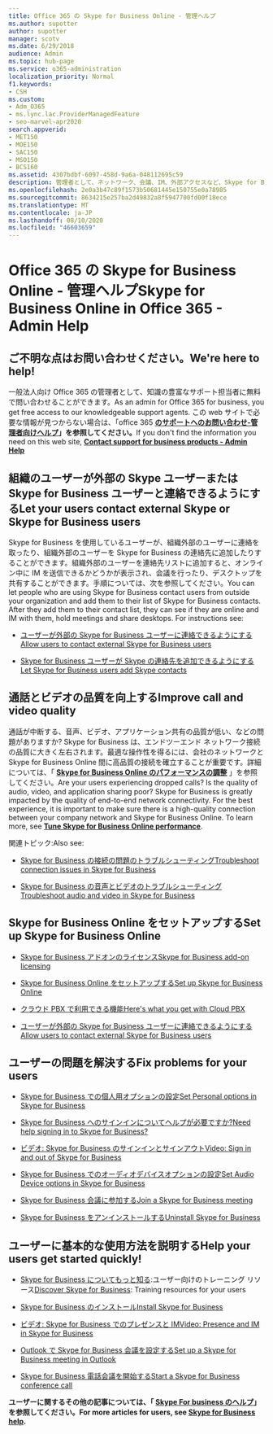 ```yaml
---
title: Office 365 の Skype for Business Online - 管理ヘルプ
ms.author: supotter
author: supotter
manager: scotv
ms.date: 6/29/2018
audience: Admin
ms.topic: hub-page
ms.service: o365-administration
localization_priority: Normal
f1.keywords:
- CSH
ms.custom:
- Adm_O365
- ms.lync.lac.ProviderManagedFeature
- seo-marvel-apr2020
search.appverid:
- MET150
- MOE150
- SAC150
- MSO150
- BCS160
ms.assetid: 4307bdbf-6097-458d-9a6a-048112695c59
description: 管理者として、ネットワーク、会議、IM、外部アクセスなど、Skype for Business Online の各部をセットアップするためのヘルプを参照してください。
ms.openlocfilehash: 2e0a3b47c89f1573b50681445e150755e0a78985
ms.sourcegitcommit: 8634215e257ba2d49832a8f5947700fd00f18ece
ms.translationtype: MT
ms.contentlocale: ja-JP
ms.lasthandoff: 08/10/2020
ms.locfileid: "46603659"
---
```

# <a name="skype-for-business-online-in-office-365---admin-help"></a><span data-ttu-id="d23ee-103">Office 365 の Skype for Business Online - 管理ヘルプ</span><span class="sxs-lookup"><span data-stu-id="d23ee-103">Skype for Business Online in Office 365 - Admin Help</span></span>

## <a name="were-here-to-help"></a><span data-ttu-id="d23ee-104">ご不明な点はお問い合わせください。</span><span class="sxs-lookup"><span data-stu-id="d23ee-104">We're here to help!</span></span>

<span data-ttu-id="d23ee-105">一般法人向け Office 365 の管理者として、知識の豊富なサポート担当者に無料で問い合わせることができます。</span><span class="sxs-lookup"><span data-stu-id="d23ee-105">As an admin for Office 365 for business, you get free access to our knowledgeable support agents.</span></span> <span data-ttu-id="d23ee-106">この web サイトで必要な情報が見つからない場合は、「office 365 **[のサポートへのお問い合わせ-管理者向けヘルプ](https://support.office.com/article/32a17ca7-6fa0-4870-8a8d-e25ba4ccfd4b)」を参照してください。**</span><span class="sxs-lookup"><span data-stu-id="d23ee-106">If you don't find the information you need on this web site, **[Contact support for business products - Admin Help](https://support.office.com/article/32a17ca7-6fa0-4870-8a8d-e25ba4ccfd4b)**</span></span>
  
## <a name="let-your-users-contact-external-skype-or-skype-for-business-users"></a><span data-ttu-id="d23ee-107">組織のユーザーが外部の Skype ユーザーまたは Skype for Business ユーザーと連絡できるようにする</span><span class="sxs-lookup"><span data-stu-id="d23ee-107">Let your users contact external Skype or Skype for Business users</span></span>

<span data-ttu-id="d23ee-p102">Skype for Business を使用しているユーザーが、組織外部のユーザーに連絡を取ったり、組織外部のユーザーを Skype for Business の連絡先に追加したりすることができます。組織外部のユーザーを連絡先リストに追加すると、オンライン中に IM を送信できるかどうかが表示され、会議を行ったり、デスクトップを共有することができます。手順については、次を参照してください。</span><span class="sxs-lookup"><span data-stu-id="d23ee-p102">You can let people who are using Skype for Business contact users from outside your organization and add them to their list of Skype for Business contacts. After they add them to their contact list, they can see if they are online and IM with them, hold meetings and share desktops. For instructions see:</span></span>
  
- [<span data-ttu-id="d23ee-111">ユーザーが外部の Skype for Business ユーザーに連絡できるようにする</span><span class="sxs-lookup"><span data-stu-id="d23ee-111">Allow users to contact external Skype for Business users</span></span>](https://support.office.com/article/b414873a-0059-4cd5-aea1-e5d0857dbc94)
    
- [<span data-ttu-id="d23ee-112">Skype for Business ユーザーが Skype の連絡先を追加できるようにする</span><span class="sxs-lookup"><span data-stu-id="d23ee-112">Let Skype for Business users add Skype contacts</span></span>](https://support.office.com/article/08666236-1894-42ae-8846-e49232bbc460)
    
## <a name="improve-call-and-video-quality"></a><span data-ttu-id="d23ee-113">通話とビデオの品質を向上する</span><span class="sxs-lookup"><span data-stu-id="d23ee-113">Improve call and video quality</span></span>

<span data-ttu-id="d23ee-p103">通話が中断する、音声、ビデオ、アプリケーション共有の品質が低い、などの問題がありますか? Skype for Business は、エンドツーエンド ネットワーク接続の品質に大きく左右されます。最適な操作性を得るには、会社のネットワークと Skype for Business Online 間に高品質の接続を確立することが重要です。詳細については、「 **[Skype for Business Online のパフォーマンスの調整](tune-skype-for-business-online-performance.md)** 」を参照してください。</span><span class="sxs-lookup"><span data-stu-id="d23ee-p103">Are your users experiencing dropped calls? Is the quality of audio, video, and application sharing poor? Skype for Business is greatly impacted by the quality of end-to-end network connectivity. For the best experience, it is important to make sure there is a high-quality connection between your company network and Skype for Business Online. To learn more, see **[Tune Skype for Business Online performance](tune-skype-for-business-online-performance.md)**.</span></span> 
  
<span data-ttu-id="d23ee-119">関連トピック:</span><span class="sxs-lookup"><span data-stu-id="d23ee-119">Also see:</span></span>
  
- [<span data-ttu-id="d23ee-120">Skype for Business の接続の問題のトラブルシューティング</span><span class="sxs-lookup"><span data-stu-id="d23ee-120">Troubleshoot connection issues in Skype for Business</span></span>](https://support.office.com/article/ca302828-783f-425c-bbe2-356348583771)
    
- [<span data-ttu-id="d23ee-121">Skype for Business の音声とビデオのトラブルシューティング</span><span class="sxs-lookup"><span data-stu-id="d23ee-121">Troubleshoot audio and video in Skype for Business</span></span>](https://support.office.com/article/62777bc6-c52b-47ae-84ba-a8905c3b71dc)
    
## <a name="set-up-skype-for-business-online"></a><span data-ttu-id="d23ee-122">Skype for Business Online をセットアップする</span><span class="sxs-lookup"><span data-stu-id="d23ee-122">Set up Skype for Business Online</span></span>

- [<span data-ttu-id="d23ee-123">Skype for Business アドオンのライセンス</span><span class="sxs-lookup"><span data-stu-id="d23ee-123">Skype for Business add-on licensing</span></span>](https://support.office.com/article/3ed752b1-5983-43f9-bcfd-760619ab40a7)
    
- [<span data-ttu-id="d23ee-124">Skype for Business Online をセットアップする</span><span class="sxs-lookup"><span data-stu-id="d23ee-124">Set up Skype for Business Online</span></span>](https://support.office.com/article/40296968-e779-4259-980b-c2de1c044c6e)
    
- [<span data-ttu-id="d23ee-125">クラウド PBX で利用できる機能</span><span class="sxs-lookup"><span data-stu-id="d23ee-125">Here's what you get with Cloud PBX</span></span>](https://support.office.com/article/bc9756d1-8a2f-42c4-98f6-afb17c29231c)
    
- [<span data-ttu-id="d23ee-126">ユーザーが外部の Skype for Business ユーザーに連絡できるようにする</span><span class="sxs-lookup"><span data-stu-id="d23ee-126">Allow users to contact external Skype for Business users</span></span>](https://support.office.com/article/b414873a-0059-4cd5-aea1-e5d0857dbc94)
    
## <a name="fix-problems-for-your-users"></a><span data-ttu-id="d23ee-127">ユーザーの問題を解決する</span><span class="sxs-lookup"><span data-stu-id="d23ee-127">Fix problems for your users</span></span>

- [<span data-ttu-id="d23ee-128">Skype for Business での個人用オプションの設定</span><span class="sxs-lookup"><span data-stu-id="d23ee-128">Set Personal options in Skype for Business</span></span>](https://support.office.com/article/68bacc31-71d3-44c3-a4d4-64da78c447aa#bkmk-stop-automatic-startup)
    
- [<span data-ttu-id="d23ee-129">Skype for Business へのサインインについてヘルプが必要ですか?</span><span class="sxs-lookup"><span data-stu-id="d23ee-129">Need help signing in to Skype for Business?</span></span>](https://support.office.com/article/448b8ea7-5b33-444a-afd4-175fc9930d05)
    
- [<span data-ttu-id="d23ee-130">ビデオ: Skype for Business のサインインとサインアウト</span><span class="sxs-lookup"><span data-stu-id="d23ee-130">Video: Sign in and out of Skype for Business</span></span>](https://support.office.com/article/8abed4b3-ac48-493e-9d76-0e10140e9451)
    
- [<span data-ttu-id="d23ee-131">Skype for Business でのオーディオデバイスオプションの設定</span><span class="sxs-lookup"><span data-stu-id="d23ee-131">Set Audio Device options in Skype for Business</span></span>](https://support.office.com/article/2533d929-9814-4349-8ae4-fca29246e2ff)
    
- [<span data-ttu-id="d23ee-132">Skype for Business 会議に参加する</span><span class="sxs-lookup"><span data-stu-id="d23ee-132">Join a Skype for Business meeting</span></span>](https://support.office.com/article/3862be6d-758a-4064-a016-67c0febf3cd5)
    
- [<span data-ttu-id="d23ee-133">Skype for Business をアンインストールする</span><span class="sxs-lookup"><span data-stu-id="d23ee-133">Uninstall Skype for Business</span></span>](https://support.office.com/article/28C4A036-7F22-406C-B7F4-87894CBAF902)
    
## <a name="help-your-users-get-started-quickly"></a><span data-ttu-id="d23ee-134">ユーザーに基本的な使用方法を説明する</span><span class="sxs-lookup"><span data-stu-id="d23ee-134">Help your users get started quickly!</span></span>

- <span data-ttu-id="d23ee-135">[Skype for Business についてもっと知る](https://support.office.com/article/8a3491a3-c095-4718-80cf-cbbe4afe4eba):ユーザー向けのトレーニング リソース</span><span class="sxs-lookup"><span data-stu-id="d23ee-135">[Discover Skype for Business](https://support.office.com/article/8a3491a3-c095-4718-80cf-cbbe4afe4eba): Training resources for your users</span></span> 
    
- [<span data-ttu-id="d23ee-136">Skype for Business のインストール</span><span class="sxs-lookup"><span data-stu-id="d23ee-136">Install Skype for Business</span></span>](https://support.office.com/article/8a0d4da8-9d58-44f9-9759-5c8f340cb3fb)
    
- [<span data-ttu-id="d23ee-137">ビデオ: Skype for Business でのプレゼンスと IM</span><span class="sxs-lookup"><span data-stu-id="d23ee-137">Video: Presence and IM in Skype for Business</span></span>](https://support.office.com/article/c873b869-4ce0-4375-9bea-5de150eaf081)
    
- [<span data-ttu-id="d23ee-138">Outlook で Skype for Business 会議を設定する</span><span class="sxs-lookup"><span data-stu-id="d23ee-138">Set up a Skype for Business meeting in Outlook</span></span>](https://support.office.com/article/b8305620-d16e-4667-989d-4a977aad6556)
    
- [<span data-ttu-id="d23ee-139">Skype for Business 電話会議を開始する</span><span class="sxs-lookup"><span data-stu-id="d23ee-139">Start a Skype for Business conference call</span></span>](https://support.office.com/article/8dc8ac52-91ac-4db9-8672-11551fdaf997)
    
 <span data-ttu-id="d23ee-140">**ユーザーに関するその他の記事については、「 [Skype For business のヘルプ](https://support.office.com/article/4fbe07ce-6b15-4a06-bcf0-baea57890410)」を参照してください。**</span><span class="sxs-lookup"><span data-stu-id="d23ee-140">**For more articles for users, see [Skype for Business help](https://support.office.com/article/4fbe07ce-6b15-4a06-bcf0-baea57890410).**</span></span>
  

